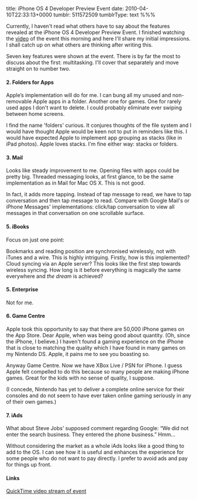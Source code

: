 title: iPhone OS 4 Developer Preview Event
date: 2010-04-10T22:33:13+0000
tumblr: 511572509
tumblrType: text
%%%

Currently, I haven't read what others have to say about the features revealed at the iPhone OS 4 Developer Preview Event. I finished watching the [video](http://www.apple.com/quicktime/qtv/specialevent0410/) of the event this morning and here I'll share my initial impressions. I shall catch up on what others are thinking after writing this. 

Seven key features were shown at the event. There is by far the most to discuss about the first: multitasking. I'll cover that separately and move straight on to number two. 

#### 2. Folders for Apps

Apple’s implementation will do for me. I can bung all my unused and non-removable Apple apps in a folder. Another one for games. One for rarely used apps I don't want to delete. I could probably eliminate ever swiping between home screens. 

I find the name 'folders' curious. It conjures thoughts of the file system and I would have thought Apple would be keen not to put in reminders like this. I would have expected Apple to implement app grouping as stacks (like in iPad photos). Apple loves stacks. I'm fine either way: stacks or folders. 

#### 3. Mail

Looks like steady improvement to me. Opening files with apps could be pretty big. 
Threaded messaging looks, at first glance, to be the same implementation as in Mail for Mac OS X. This is not good. 

In fact, it adds more tapping. Instead of tap message to read, we have to tap conversation and then tap message to read. Compare with Google Mail's or iPhone Messages' implementations: click/tap conversation to view all messages in that conversation on one scrollable surface. 

#### 5. iBooks

Focus on just one point: 

Bookmarks and reading position are synchronised wirelessly, not with iTunes and a wire. This is highly intriguing. Firstly, how is this implemented? Cloud syncing via an Apple server? This looks like the first step towards wireless syncing. How long is it before everything is magically the same everywhere and *the dream* is achieved?

#### 5. Enterprise

Not for me. 

#### 6. Game Centre

Apple took this opportunity to say that there are 50,000 iPhone games on the App Store. Dear Apple, when was being good about quantity. (Oh, since the iPhone, I believe.) I haven't found a gaming experience on the iPhone that is close to matching the quality which I have found in many games on my Nintendo DS. Apple, it pains me to see you boasting so. 

Anyway Game Centre. Now we have XBox Live / PSN for iPhone. I guess Apple felt compelled to do this because so many people are making iPhone games. Great for the kids with no sense of quality, I suppose. 

(I concede, Nintendo has yet to deliver a complete online service for their consoles and do not seem to have ever taken online gaming seriously in any of their own games.)

#### 7. iAds

What about Steve Jobs’ supposed comment regarding Google: “We did not enter the search business. They entered the phone business.” Hmm… 

Without considering the market as a whole iAds looks like a good thing to add to the OS. I can see how it is useful and enhances the experience for some people who do not want to pay directly. I prefer to avoid ads and pay for things up front. 

#### Links

[QuickTime video stream of event](http://www.apple.com/quicktime/qtv/specialevent0410/)
